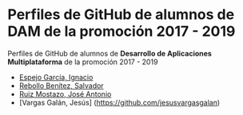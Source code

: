 # Perfiles de GitHub de alumnos de DAM de la promoción 2017 - 2019
Perfiles de GitHub de alumnos de **Desarrollo de Aplicaciones Multiplataforma** de la promoción 2017 - 2019

* [Espejo García, Ignacio](https://github.com/NachoEspejo)
* [Rebollo Benítez, Salvador](https://github.com/salvirb)
* [Ruiz Mostazo, José Antonio](https://github.com/Joseantonioruizmostazo)
* [Vargas Galán, Jesús] (https://github.com/jesusvargasgalan)
